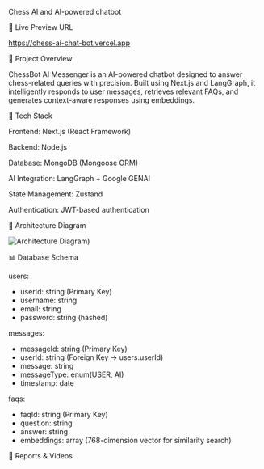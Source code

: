 Chess AI and AI-powered chatbot

📌 Live Preview URL

https://chess-ai-chat-bot.vercel.app

📖 Project Overview

ChessBot AI Messenger is an AI-powered chatbot designed to answer chess-related queries with precision. Built using Next.js and LangGraph, it intelligently responds to user messages, retrieves relevant FAQs, and generates context-aware responses using embeddings.

🔧 Tech Stack

Frontend: Next.js (React Framework)

Backend: Node.js

Database: MongoDB (Mongoose ORM)

AI Integration: LangGraph + Google GENAI

State Management: Zustand

Authentication: JWT-based authentication

📜 Architecture Diagram

![Architecture Diagram]([https://res.cloudinary.com/dgxkm6xef/image/upload/v1739552094/Screenshot_2025-02-14_at_8.00.17_PM_duyggv.png))

📊 Database Schema

users:
  - userId: string (Primary Key)
  - username: string
  - email: string
  - password: string (hashed)

messages:
  - messageId: string (Primary Key)
  - userId: string (Foreign Key → users.userId)
  - message: string
  - messageType: enum(USER, AI)
  - timestamp: date

faqs:
  - faqId: string (Primary Key)
  - question: string
  - answer: string
  - embeddings: array (768-dimension vector for similarity search)

📁 Reports & Videos

